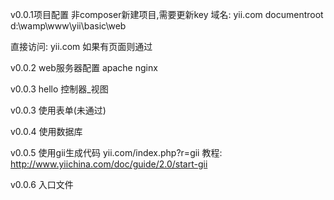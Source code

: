 v0.0.1项目配置
非composer新建项目,需要更新key
域名:
yii.com
documentroot  d:\wamp\www\yii\basic\web

直接访问:
yii.com
如果有页面则通过

v0.0.2 web服务器配置
apache
nginx

v0.0.3 hello 控制器_视图

v0.0.3 使用表单(未通过)

v0.0.4 使用数据库


v0.0.5 使用gii生成代码
yii.com/index.php?r=gii
教程:
http://www.yiichina.com/doc/guide/2.0/start-gii

v0.0.6 入口文件